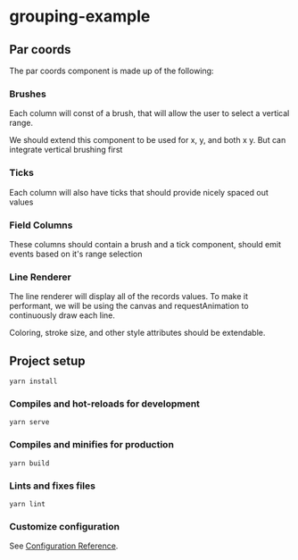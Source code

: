 # grouping-example

## Par coords

The par coords component is made up of the following:

### Brushes

Each column will const of a brush, that will allow the user to select a vertical range.

We should extend this component to be used for x, y, and both x y. But can integrate vertical brushing first

### Ticks

Each column will also have ticks that should provide nicely spaced out values

### Field Columns

These columns should contain a brush and a tick component, should emit events based on it's range selection

### Line Renderer

The line renderer will display all of the records values. To make it performant, we will be using the canvas and requestAnimation to continuously draw each line.

Coloring, stroke size, and other style attributes should be extendable.

## Project setup

```
yarn install
```

### Compiles and hot-reloads for development

```
yarn serve
```

### Compiles and minifies for production

```
yarn build
```

### Lints and fixes files

```
yarn lint
```

### Customize configuration

See [Configuration Reference](https://cli.vuejs.org/config/).
